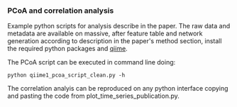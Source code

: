 ### PCoA and correlation analysis 

Example python scripts for analysis describe in the paper. The raw data and metadata are available on massive, after feature table and network generation according to description in the paper's method section, install the required python packages and [qiime](http://qiime.org/).

The PCoA script can be executed in command line doing:
```
python qiime1_pcoa_script_clean.py -h
```

The correlation analyis can be reproduced on any python interface copying and pasting the code from plot_time_series_publication.py.
